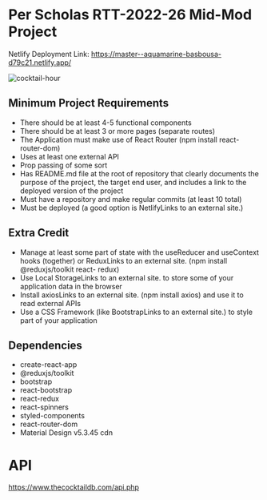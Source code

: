 # Per Scholas RTT-2022-26 Mid-Mod Project

Netlify Deployment Link: https://master--aquamarine-basbousa-d79c21.netlify.app/

![cocktail-hour](https://user-images.githubusercontent.com/6307334/199000883-f546de56-664f-4623-967f-88306f69b5bc.png)

## Minimum Project Requirements
<ul>
  <li>There should be at least 4-5 functional components</li>
  <li>There should be at least 3 or more pages (separate routes)</li>
  <li>The Application must make use of React Router (npm install react-router-dom)</li>
  <li>Uses at least one external API</li> 
  <li>Prop passing of some sort</li>
  <li>Has README.md file at the root of repository that clearly documents the purpose of the project, the target end user, and includes a link to the deployed version of       the project</li>
  <li>Must have a repository and make regular commits (at least 10 total)</li>
  <li>Must be deployed (a good option is NetlifyLinks to an external site.)</li>
</ul>

## Extra Credit
<ul>
  <li>Manage at least some part of state with the useReducer and useContext hooks (together) or ReduxLinks to an external site. (npm install @reduxjs/toolkit react-           redux)</li>
  <li>Use Local StorageLinks to an external site. to store some of your application data in the browser</li>
  <li>Install axiosLinks to an external site. (npm install axios) and use it to read external APIs</li>
  <li>Use a CSS Framework (like BootstrapLinks to an external site.) to style part of your application</li>
</ul>

## Dependencies
<ul>
  <li>create-react-app</li>
  <li>@reduxjs/toolkit</li>
  <li>bootstrap</li>
  <li>react-bootstrap</li>
  <li>react-redux</li>
  <li>react-spinners</li>
  <li>styled-components</li>
  <li>react-router-dom</li>
  <li>Material Design v5.3.45 cdn</li>
</ul>

# API
https://www.thecocktaildb.com/api.php


